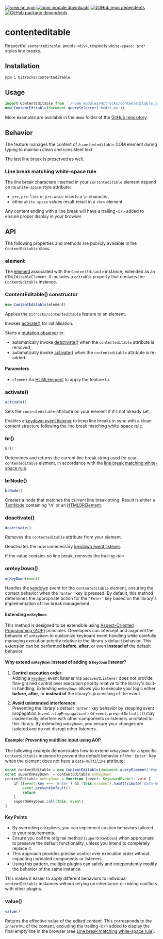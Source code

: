 [![view on npm](https://badgen.net/npm/v/@itrocks/contenteditable)](https://www.npmjs.org/package/@itrocks/contenteditable)
[![npm module downloads](https://badgen.net/npm/dt/@itrocks/contenteditable)](https://www.npmjs.org/package/@itrocks/contenteditable)
[![GitHub repo dependents](https://badgen.net/github/dependents-repo/itrocks-ts/contenteditable)](https://github.com/itrocks-ts/contenteditable/network/dependents?dependent_type=REPOSITORY)
[![GitHub package dependents](https://badgen.net/github/dependents-pkg/itrocks-ts/contenteditable)](https://github.com/itrocks-ts/contenteditable/network/dependents?dependent_type=PACKAGE)

# contenteditable

Respectful `contenteditable`: avoids `<div>`, respects `white-space: pre*` styles line breaks.

## Installation

```bash
npm i @itrocks/contenteditable
```

## Usage

```ts
import ContentEditable from './node_modules/@itrocks/contenteditable.js'
new ContentEditable(document.querySelector('#edit-me'))
```

More examples are available in the `demo` folder of the
[GitHub repository](https://github.com/itrocks-ts/contenteditable).

## Behavior

The feature manages the content of a `contenteditable` DOM element during typing
to maintain clean and consistent text.

The last line break is preserved as well.

### Line break matching white-space rule

The line break characters inserted in your `contenteditable` element
depend on its `white-space` style attribute:
- `pre`, `pre-line` or `pre-wrap`: inserts a `\n` character,
- other `white-space` values result result in a `<br>` element.

Any content ending with a line break will have a trailing `<br>` added to ensure proper display in your browser.

## API

The following properties and methods are publicly available in the `ContentEditable` class.

### element

The [element](#Parameters) associated with the `ContentEditable` instance,
extended as an `HTMLEditableElement`. It includes a `editable` property that contains the `ContentEditable` instance.

### ContentEditable() constructor

```ts
new ContentEditable(element)
```

Applies the `@itrocks/contenteditable` feature to an element.

Invokes [activate()](#activate) for initialisation.

Starts a [mutation observer](http://developer.mozilla.org/docs/Web/API/MutationObserver) to:
- automatically invoke [deactivate()](#deactivate) when the `contenteditable` attribute is removed,
- automatically invoke [activate()](#activate) when the `contenteditable` attribute is re-added.

#### Parameters

- `element` An [HTMLElement](https://developer.mozilla.org/docs/Web/API/HTMLElement) to apply the feature to.

### activate()

```ts
activate()
```

Sets the `contenteditable` attribute on your element if it's not already set,

Enables a [keydown event listener](https://developer.mozilla.org/docs/Web/API/Element/keydown_event)
to keep line breaks in sync with a clean content structure following the
[line break matching white-space rule](#line-break-matching-white-space-rule).

### br()

```ts
br()
```

Determines and returns the current line break string used for your `contenteditable` element,
in accordance with the [line break matching white-space rule](#line-break-matching-white-space-rule).

### brNode()

```ts
brNode()
```

Creates a node that matches the current line break string.
Result is either a [TextNode](https://developer.mozilla.org/docs/Web/API/Document/createTextNode) containing '\n'
or an [HTMLBRElement](https://developer.mozilla.org/docs/Web/API/HTMLBRElement).

### deactivate()

```ts
deactivate()
```

Removes the `contenteditable` attribute from your element.

Deactivates the now unnecessary
[keydown event listener](https://developer.mozilla.org/docs/Web/API/Element/keydown_event).

If the value contains no line break, removes the trailing `<br>`.

### onKeyDown()

```ts
onKeyDown(event)
```

Handles the [keydown](https://developer.mozilla.org/docs/Web/API/Element/keydown_event) event
for the `contenteditable` element, ensuring the correct behavior when the `'Enter'` key is pressed.
By default, this method determines the appropriate action for the `'Enter'` key
based on the library's implementation of line break management.

#### Extending `onKeyDown`

This method is designed to be extensible
using [Aspect-Oriented Programming (AOP)](https://en.wikipedia.org/wiki/Aspect-oriented_programming) principles.
Developers can intercept and augment the behavior of `onKeyDown` to customize keyboard event handling
while carefully managing execution priority relative to the library's default behavior.
This extension can be performed **before**, **after**, or even **instead of** the default behavior.

#### Why extend `onKeyDown` instead of adding a `keydown` listener?

1. **Control execution order:**  
   Adding a [`keydown`](https://developer.mozilla.org/docs/Web/API/EventTarget/addEventListener)
   event listener via `addEventListener` does not provide fine-grained control over execution priority
   relative to the library's built-in handling. Extending `onKeyDown` allows you to execute your logic either **before**,
   **after**, or **instead of** the library's processing of the event.

2. **Avoid unintended interference:**  
   Preventing the library's default `'Enter'` key behavior by stopping event propagation
   (`event.stopPropagation()` or `event.preventDefault()`)
   may inadvertently interfere with other components or listeners unrelated to this library.
   By extending `onKeyDown`, you ensure your changes are isolated and do not disrupt other listeners.

#### Example: Preventing multiline input using AOP

The following example demonstrates how to extend `onKeyDown` for a specific `ContentEditable` instance
to prevent the default behavior of the `'Enter'` key when the element does not have a `data-multiline` attribute:

```ts
const contentEditable = new ContentEditable(document.queryElement('#my-editable'))
const superOnKeyDown  = contentEditable.onKeyDown
contentEditable.onKeyDown = function (event: KeyboardEvent): void {
	if ((event.key === 'Enter') && !this.element?.hasAttribute('data-multiline')) {
		event.preventDefault()
		return
	}
	superOnKeyDown.call(this, event)
}
```

#### Key Points

- By overriding `onKeyDown`, you can implement custom behaviors tailored to your requirements.
- Ensure you call the original method (`superOnKeyDown`) when appropriate to preserve the default functionality,
  unless you intend to completely replace it.
- This approach provides precise control over execution order without impacting unrelated components or listeners.
- Using this pattern, multiple plugins can safely and independently modify the behavior of the same instance.

This makes it easier to apply different behaviors to individual `contentEditable` instances
without relying on inheritance or risking conflicts with other plugins.

### value()

```ts
value()
```

Returns the effective value of the edited content.
This corresponds to the `innerHTML` of the content,
excluding the trailing `<br>` added to display the final empty line in the browser
(see [Line break matching white-space rule](#line-break-matching-white-space-rule)).
